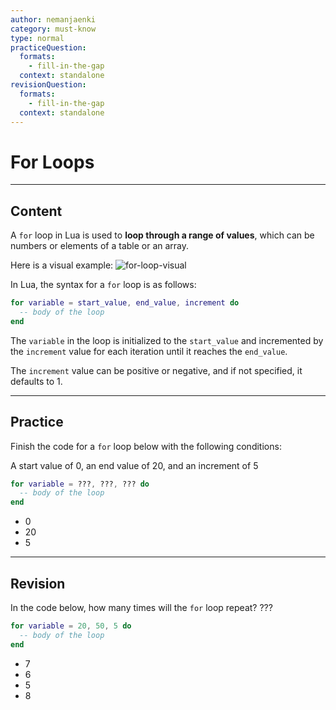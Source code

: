 ```yaml
---
author: nemanjaenki
category: must-know
type: normal
practiceQuestion:
  formats:
    - fill-in-the-gap
  context: standalone
revisionQuestion:
  formats:
    - fill-in-the-gap
  context: standalone
---
```


# For Loops

---

## Content

A `for` loop in Lua is used to **loop through a range of values**, which can be numbers or elements of a table or an array. 

Here is a visual example: 
![for-loop-visual](https://img.enkipro.com/cfe0a88b905445ec6d81ee82309852b8.png)

In Lua, the syntax for a `for` loop is as follows:
```lua
for variable = start_value, end_value, increment do
  -- body of the loop
end
```
The `variable` in the loop is initialized to the `start_value` and incremented by the `increment` value for each iteration until it reaches the `end_value`. 

The `increment` value can be positive or negative, and if not specified, it defaults to 1.

---

## Practice

Finish the code for a `for` loop below with the following conditions:

A start value of 0, an end value of 20, and an increment of 5

```lua
for variable = ???, ???, ??? do
  -- body of the loop
end
```

- 0
- 20
- 5

---

## Revision

In the code below, how many times will the `for` loop repeat? ???
```lua
for variable = 20, 50, 5 do
  -- body of the loop
end
```

- 7
- 6
- 5
- 8